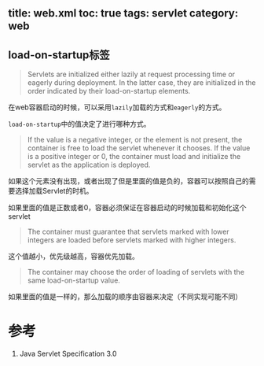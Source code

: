 title: web.xml
toc: true
tags: servlet
category:　web
--- 

## load-on-startup标签

> Servlets are initialized either lazily at request processing time or eagerly during
deployment. In the latter case, they are initialized in the order indicated by
their load-on-startup elements.

在web容器启动的时候，可以采用`lazily`加载的方式和`eagerly`的方式。

`load-on-startup`中的值决定了进行哪种方式。

> If the value is a negative integer, or the element is not present, the
container is free to load the servlet whenever it chooses. If the value is a positive
integer or 0, the container must load and initialize the servlet as the application is
deployed.

如果<load-on-startup>这个元素没有出现，或者出现了但是里面的值是负的，容器可以按照自己的需要选择加载Servlet的时机。

如果里面的值是正数或者0，容器必须保证在容器启动的时候加载和初始化这个servlet

>  The container must guarantee that servlets marked with lower integers
are loaded before servlets marked with higher integers.

这个值越小，优先级越高，容器优先加载。

> The container may choose
the order of loading of servlets with the same load-on-startup value.

如果里面的值是一样的，那么加载的顺序由容器来决定（不同实现可能不同）


# 参考

1. Java Servlet Specification 3.0